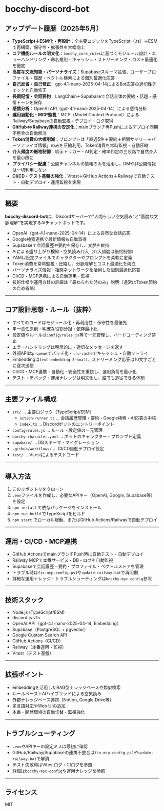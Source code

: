 # bocchy-discord-bot

## アップデート履歴（2025年5月）

- **TypeScript＋ESM化・再設計**：全主要ロジックをTypeScript（.ts）＋ESMで再構築、保守性・拡張性を大幅向上
- **コア機能ルールの明文化**：`bocchy_core_rules`に基づくモジュール設計・エラーハンドリング・命名規則・キャッシュ・ストリーミング・コスト最適化を徹底
- **高度な文脈知能・パーソナライズ**：Supabaseスキーマ拡張、ユーザープロファイル・履歴・ベクトル検索による個別最適化応答
- **自己反省・自己修正**：gpt-4.1-nano-2025-04-14によるBot応答の適切性チェックと自動修正
- **長期記憶・会話要約**：LangChain＋Supabaseで会話全体の要約・話題・感情トーンを保存
- **感情分析**：OpenAI API（gpt-4.1-nano-2025-04-14）による感情分析
- **運用自動化・MCP監視**：MCP（Model Context Protocol）によるRailway/Supabaseの自動監視・デプロイ・ログ取得
- **GitHub⇔Railway連携の安定化**：mainブランチ再Pushによるデプロイ同期不整合の自動解消
- **Token消費の大幅削減**：プロンプトは「直近5件＋要約＋相関サマリー＋パーソナライズ情報」のみを圧縮利用、Token消費を常時監視・自動圧縮
- **介入頻度の厳格制御**：明示トリガー・AI判定・確率判定の三段階で自然介入を最小限に
- **プライバシー配慮**：公開チャンネルの情報のみを活用し、DMや非公開情報は一切利用しない
- **CI/CD・テスト基盤の強化**：Vitest＋GitHub Actions＋Railwayで自動テスト・自動デプロイ・運用監視を実現

---

## 概要

**bocchy-discord-bot**は、Discordサーバーで"人間らしい空気読み"と"高度な文脈理解"を実現するAIチャットボットです。

- OpenAI（gpt-4.1-nano-2025-04-14）による自然な会話応答
- Google検索連携で最新情報も自動取得
- Supabaseで会話履歴や要約を保存し、文脈を維持
- AIによる盛り上がり検知・空気読み介入（介入頻度は厳格制御）
- YAML/設定ファイルでキャラクターやプロンプトを柔軟に定義
- Token消費を常時監視・圧縮し、分脈理解とコスト最適化を両立
- パーソナライズ情報・相関ネットワークを活用した個別最適化応答
- CI/CD・MCP連携による自動運用・監視
- 技術仕様や運用方針の詳細は「尋ねられた時のみ」説明（通常はToken節約のため省略）

---

## コア設計思想・ルール（抜粋）
- すべてのコードはモジュール化・再利用性・保守性を最優先
- 単一責任原則・明確な役割分担・依存最小化
- 設定値やルールは`config/rules.js`等で一元管理し、ハードコーディング禁止
- エラーハンドリングは明示的に・適切なメッセージを返す
- 外部APIは`p-queue`でバッチ化・`lru-cache`でキャッシュ・自動リトライ
- Embeddingは`text-embedding-3-small`、ストリーミング応答は10文字ごとに逐次送信
- CI/CD・MCP連携・自動化・安全性を重視し、運用負荷を最小化
- テスト・デバッグ・運用ナレッジは明文化し、誰でも追従できる体制

---

## 主要ファイル構成
- `src/` … 主要ロジック（TypeScript/ESM）
  - `action-runner.ts` … 会話履歴管理・要約・Google検索・AI応答の中核
  - `index.ts` … Discordボットのエントリーポイント
- `config/rules.js` … ルール・設定値の一元管理
- `bocchy-character.yaml` … ボットのキャラクター・プロンプト定義
- `supabase/` … DBスキーマ・マイグレーション
- `.github/workflows/` … CI/CD自動デプロイ設定
- `test/` … Vitestによるテストコード

---

## 導入方法
1. このリポジトリをクローン
2. `.env`ファイルを作成し、必要なAPIキー（OpenAI, Google, Supabase等）を設定
3. `npm install` で依存パッケージをインストール
4. `npm run build` でTypeScriptをビルド
5. `npm start` でローカル起動、またはGitHub Actions/Railwayで自動デプロイ

---

## 運用・CI/CD・MCP連携
- GitHub ActionsでmainブランチPush時に自動テスト・自動デプロイ
- Railway MCPで本番サービス・DB・ログを自動監視
- Supabaseで会話履歴・要約・プロファイル・ベクトルストアを管理
- トラブル時は`fix-mcp-config.ps1`や`update-railway.bat`で再同期
- 詳細な運用ナレッジ・トラブルシューティングは`bocchy-mpc-config`参照

---

## 技術スタック
- Node.js (TypeScript/ESM)
- discord.js v15
- OpenAI API（gpt-4.1-nano-2025-04-14, Embedding）
- Supabase（PostgreSQL + pgvector）
- Google Custom Search API
- GitHub Actions（CI/CD）
- Railway（本番運用・監視）
- Vitest（テスト基盤）

---

## 拡張ポイント
- embeddingを活用したRAG型ナレッジベースや類似検索
- ルールベース＋AIハイブリッドによる空気読み
- 外部ナレッジベース連携（Notion, Google Drive等）
- 多言語対応やWeb UIの追加
- 本番・開発環境の自動切替・監視強化

---

## トラブルシューティング
- `.env`やAPIキーの設定ミスは最初に確認
- GitHub/Railway/Supabaseの連携不整合は`fix-mcp-config.ps1`や`update-railway.bat`で解消
- テスト失敗時はVitestログ・CIログを参照
- 詳細は`bocchy-mpc-config`や運用ナレッジを参照

---

## ライセンス
MIT 